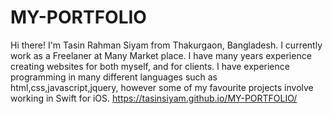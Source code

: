 # MY-PORTFOLIO
Hi there! I'm Tasin Rahman Siyam from Thakurgaon, Bangladesh. I currently work as a Freelaner at Many Market place. I have many years experience creating websites for both myself, and for clients. I have experience programming in many different languages such as html,css,javascript,jquery, however some of my favourite projects involve working in Swift for iOS.
https://tasinsiyam.github.io/MY-PORTFOLIO/
